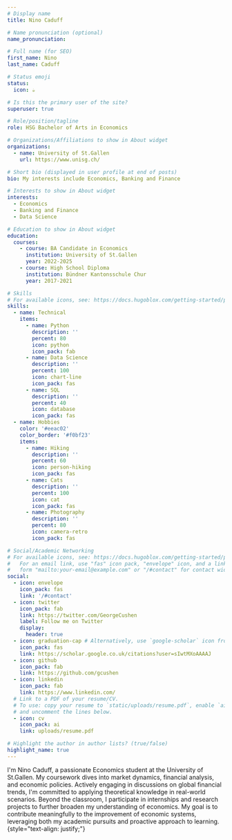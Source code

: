 ```yaml
---
# Display name
title: Nino Caduff

# Name pronunciation (optional)
name_pronunciation:

# Full name (for SEO)
first_name: Nino
last_name: Caduff

# Status emoji
status:
  icon: ☕️

# Is this the primary user of the site?
superuser: true

# Role/position/tagline
role: HSG Bachelor of Arts in Economics

# Organizations/Affiliations to show in About widget
organizations:
  - name: University of St.Gallen
    url: https://www.unisg.ch/

# Short bio (displayed in user profile at end of posts)
bio: My interests include Economics, Banking and Finance

# Interests to show in About widget
interests:
  - Economics
  - Banking and Finance
  - Data Science

# Education to show in About widget
education:
  courses:
    - course: BA Candidate in Economics
      institution: University of St.Gallen
      year: 2022-2025
    - course: High School Diploma
      institution: Bündner Kantonsschule Chur
      year: 2017-2021

# Skills
# For available icons, see: https://docs.hugoblox.com/getting-started/page-builder/#icons
skills:
  - name: Technical
    items:
      - name: Python
        description: ''
        percent: 80
        icon: python
        icon_pack: fab
      - name: Data Science
        description: ''
        percent: 100
        icon: chart-line
        icon_pack: fas
      - name: SQL
        description: ''
        percent: 40
        icon: database
        icon_pack: fas
  - name: Hobbies
    color: '#eeac02'
    color_border: '#f0bf23'
    items:
      - name: Hiking
        description: ''
        percent: 60
        icon: person-hiking
        icon_pack: fas
      - name: Cats
        description: ''
        percent: 100
        icon: cat
        icon_pack: fas
      - name: Photography
        description: ''
        percent: 80
        icon: camera-retro
        icon_pack: fas

# Social/Academic Networking
# For available icons, see: https://docs.hugoblox.com/getting-started/page-builder/#icons
#   For an email link, use "fas" icon pack, "envelope" icon, and a link in the
#   form "mailto:your-email@example.com" or "/#contact" for contact widget.
social:
  - icon: envelope
    icon_pack: fas
    link: '/#contact'
  - icon: twitter
    icon_pack: fab
    link: https://twitter.com/GeorgeCushen
    label: Follow me on Twitter
    display:
      header: true
  - icon: graduation-cap # Alternatively, use `google-scholar` icon from `ai` icon pack
    icon_pack: fas
    link: https://scholar.google.co.uk/citations?user=sIwtMXoAAAAJ
  - icon: github
    icon_pack: fab
    link: https://github.com/gcushen
  - icon: linkedin
    icon_pack: fab
    link: https://www.linkedin.com/
  # Link to a PDF of your resume/CV.
  # To use: copy your resume to `static/uploads/resume.pdf`, enable `ai` icons in `params.yaml`,
  # and uncomment the lines below.
  - icon: cv
    icon_pack: ai
    link: uploads/resume.pdf

# Highlight the author in author lists? (true/false)
highlight_name: true
---
```


I'm Nino Caduff, a passionate Economics student at the University of St.Gallen. My coursework dives into market dynamics, financial analysis, and economic policies. Actively engaging in discussions on global financial trends, I'm committed to applying theoretical knowledge in real-world scenarios. Beyond the classroom, I participate in internships and research projects to further broaden my understanding of economics. My goal is to contribute meaningfully to the improvement of economic systems, leveraging both my academic pursuits and proactive approach to learning.
{style="text-align: justify;"}
